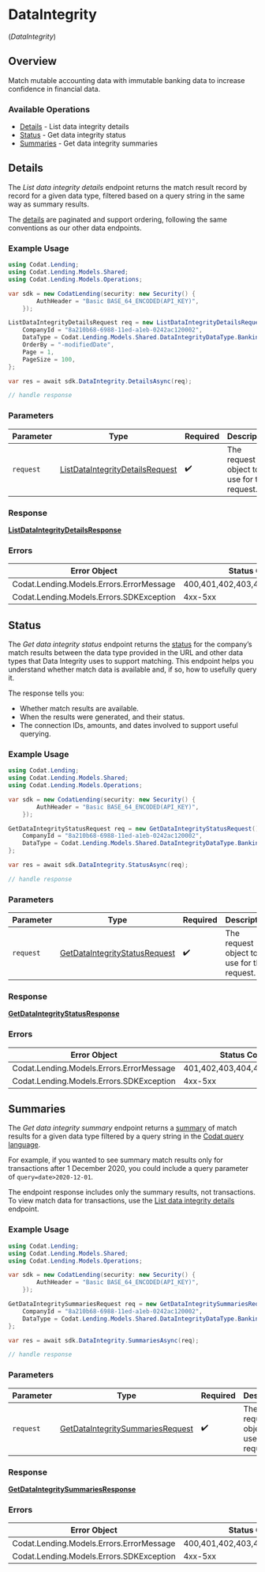 # DataIntegrity
(*DataIntegrity*)

## Overview

Match mutable accounting data with immutable banking data to increase confidence in financial data.

### Available Operations

* [Details](#details) - List data integrity details
* [Status](#status) - Get data integrity status
* [Summaries](#summaries) - Get data integrity summaries

## Details

The *List data integrity details* endpoint returns the match result record by record for a given data type, filtered based on a query string in the same way as summary results.

The [details](https://docs.codat.io/lending-api#/schemas/DataIntegrityDetails) are paginated and support ordering, following the same conventions as our other data endpoints.

### Example Usage

```csharp
using Codat.Lending;
using Codat.Lending.Models.Shared;
using Codat.Lending.Models.Operations;

var sdk = new CodatLending(security: new Security() {
        AuthHeader = "Basic BASE_64_ENCODED(API_KEY)",
    });

ListDataIntegrityDetailsRequest req = new ListDataIntegrityDetailsRequest() {
    CompanyId = "8a210b68-6988-11ed-a1eb-0242ac120002",
    DataType = Codat.Lending.Models.Shared.DataIntegrityDataType.BankingAccounts,
    OrderBy = "-modifiedDate",
    Page = 1,
    PageSize = 100,
};

var res = await sdk.DataIntegrity.DetailsAsync(req);

// handle response
```

### Parameters

| Parameter                                                                                     | Type                                                                                          | Required                                                                                      | Description                                                                                   |
| --------------------------------------------------------------------------------------------- | --------------------------------------------------------------------------------------------- | --------------------------------------------------------------------------------------------- | --------------------------------------------------------------------------------------------- |
| `request`                                                                                     | [ListDataIntegrityDetailsRequest](../../Models/Operations/ListDataIntegrityDetailsRequest.md) | :heavy_check_mark:                                                                            | The request object to use for the request.                                                    |


### Response

**[ListDataIntegrityDetailsResponse](../../Models/Operations/ListDataIntegrityDetailsResponse.md)**
### Errors

| Error Object                             | Status Code                              | Content Type                             |
| ---------------------------------------- | ---------------------------------------- | ---------------------------------------- |
| Codat.Lending.Models.Errors.ErrorMessage | 400,401,402,403,404,429,500,503          | application/json                         |
| Codat.Lending.Models.Errors.SDKException | 4xx-5xx                                  | */*                                      |

## Status

The *Get data integrity status* endpoint returns the [status](https://docs.codat.io/lending-api#/schemas/DataIntegrityStatus) for the company’s match results between the data type provided in the URL and other data types that Data Integrity uses to support matching.
This endpoint helps you understand whether match data is available and, if so, how to usefully query it.

The response tells you:

- Whether match results are available.
- When the results were generated, and their status.
- The connection IDs, amounts, and dates involved to support useful querying.

### Example Usage

```csharp
using Codat.Lending;
using Codat.Lending.Models.Shared;
using Codat.Lending.Models.Operations;

var sdk = new CodatLending(security: new Security() {
        AuthHeader = "Basic BASE_64_ENCODED(API_KEY)",
    });

GetDataIntegrityStatusRequest req = new GetDataIntegrityStatusRequest() {
    CompanyId = "8a210b68-6988-11ed-a1eb-0242ac120002",
    DataType = Codat.Lending.Models.Shared.DataIntegrityDataType.BankingAccounts,
};

var res = await sdk.DataIntegrity.StatusAsync(req);

// handle response
```

### Parameters

| Parameter                                                                                 | Type                                                                                      | Required                                                                                  | Description                                                                               |
| ----------------------------------------------------------------------------------------- | ----------------------------------------------------------------------------------------- | ----------------------------------------------------------------------------------------- | ----------------------------------------------------------------------------------------- |
| `request`                                                                                 | [GetDataIntegrityStatusRequest](../../Models/Operations/GetDataIntegrityStatusRequest.md) | :heavy_check_mark:                                                                        | The request object to use for the request.                                                |


### Response

**[GetDataIntegrityStatusResponse](../../Models/Operations/GetDataIntegrityStatusResponse.md)**
### Errors

| Error Object                             | Status Code                              | Content Type                             |
| ---------------------------------------- | ---------------------------------------- | ---------------------------------------- |
| Codat.Lending.Models.Errors.ErrorMessage | 401,402,403,404,429,500,503              | application/json                         |
| Codat.Lending.Models.Errors.SDKException | 4xx-5xx                                  | */*                                      |

## Summaries

The *Get data integrity summary* endpoint returns a [summary](https://docs.codat.io/lending-api#/schemas/DataIntegritySummary) of match results for a given data type filtered by a query string in the [Codat query language](https://docs.codat.io/using-the-api/querying). 

For example, if you wanted to see summary match results only for transactions after 1 December 2020, you could include a query parameter of `query=date>2020-12-01`.

The endpoint response includes only the summary results, not transactions. To view match data for transactions, use the [List data integrity details](https://docs.codat.io/lending-api#/operations/list-data-type-data-integrity-details) endpoint.

### Example Usage

```csharp
using Codat.Lending;
using Codat.Lending.Models.Shared;
using Codat.Lending.Models.Operations;

var sdk = new CodatLending(security: new Security() {
        AuthHeader = "Basic BASE_64_ENCODED(API_KEY)",
    });

GetDataIntegritySummariesRequest req = new GetDataIntegritySummariesRequest() {
    CompanyId = "8a210b68-6988-11ed-a1eb-0242ac120002",
    DataType = Codat.Lending.Models.Shared.DataIntegrityDataType.BankingAccounts,
};

var res = await sdk.DataIntegrity.SummariesAsync(req);

// handle response
```

### Parameters

| Parameter                                                                                       | Type                                                                                            | Required                                                                                        | Description                                                                                     |
| ----------------------------------------------------------------------------------------------- | ----------------------------------------------------------------------------------------------- | ----------------------------------------------------------------------------------------------- | ----------------------------------------------------------------------------------------------- |
| `request`                                                                                       | [GetDataIntegritySummariesRequest](../../Models/Operations/GetDataIntegritySummariesRequest.md) | :heavy_check_mark:                                                                              | The request object to use for the request.                                                      |


### Response

**[GetDataIntegritySummariesResponse](../../Models/Operations/GetDataIntegritySummariesResponse.md)**
### Errors

| Error Object                             | Status Code                              | Content Type                             |
| ---------------------------------------- | ---------------------------------------- | ---------------------------------------- |
| Codat.Lending.Models.Errors.ErrorMessage | 400,401,402,403,404,429,500,503          | application/json                         |
| Codat.Lending.Models.Errors.SDKException | 4xx-5xx                                  | */*                                      |
